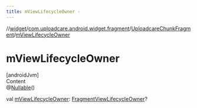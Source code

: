 ```yaml
---
title: mViewLifecycleOwner -
---
```

//[widget](../../index.md)/[com.uploadcare.android.widget.fragment](../index.md)/[UploadcareChunkFragment](index.md)/[mViewLifecycleOwner](m-view-lifecycle-owner.md)



# mViewLifecycleOwner  
[androidJvm]  
Content  
@[Nullable](https://developer.android.com/reference/kotlin/androidx/annotation/Nullable.html)()  
  
val [mViewLifecycleOwner](m-view-lifecycle-owner.md): [FragmentViewLifecycleOwner](https://developer.android.com/reference/kotlin/androidx/fragment/app/FragmentViewLifecycleOwner.html)?  




